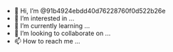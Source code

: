 - 👋 Hi, I’m @91b4924ebdd40d76228760f0d522b26e
- 👀 I’m interested in ...
- 🌱 I’m currently learning ...
- 💞️ I’m looking to collaborate on ...
- 📫 How to reach me ...

<!---
91b4924ebdd40d76228760f0d522b26e/91b4924ebdd40d76228760f0d522b26e is a ✨ special ✨ repository because its `README.md` (this file) appears on your GitHub profile.
You can click the Preview link to take a look at your changes.
--->
